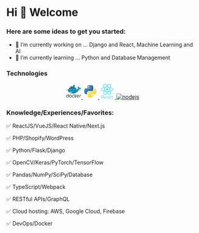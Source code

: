# Hi 👋  Welcome

<h3>Here are some ideas to get you started:</h3>

- 🔭 I’m currently working on ... Django and React, Machine Learning and AI
- 🌱 I’m currently learning ... Python and Database Management
<h3>Technologies</h3>
<p align="center">
  <a href="https://www.docker.com/" target="_blank" rel="noreferrer"> <img src="https://raw.githubusercontent.com/devicons/devicon/master/icons/docker/docker-original-wordmark.svg" alt="docker" width="40" height="40"/> </a>
  <a href="https://www.python.org" target="_blank" rel="noreferrer"> <img src="https://raw.githubusercontent.com/devicons/devicon/master/icons/python/python-original.svg" alt="python" width="40" height="40"/> </a>
  <a href="https://reactjs.org/" target="_blank" rel="noreferrer"> <img src="https://raw.githubusercontent.com/devicons/devicon/master/icons/react/react-original-wordmark.svg" alt="react" width="40" height="40"/> </a>
  <a href="https://nodejs.org/" target="_blank" rel="noreferrer"> <img src="https://www.vectorlogo.zone/logos/nodejs/nodejs-icon.svg" alt="nodejs" width="40" height="40"/> </a>
</p>

<h3>Knowledge/Experiences/Favorites:</h3>

  ✅ ReactJS/VueJS/React Native/Next.js
  
  ✅ PHP/Shopify/WordPress
  
  ✅ Python/Flask/Django
 
  ✅ OpenCV/Keras/PyTorch/TensorFlow
  
  ✅ Pandas/NumPy/SciPy/Database
  
  ✅ TypeScript/Webpack
  
  ✅ RESTful APIs/GraphQL
  
  ✅ Cloud hosting: AWS, Google Cloud, Firebase
  
  ✅ DevOps/Docker
  
